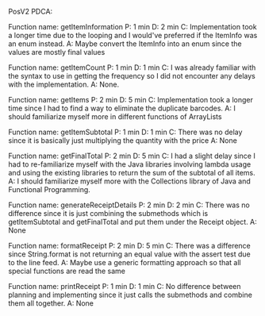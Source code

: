PosV2 PDCA:

Function name: getItemInformation
P: 1 min
D: 2 min
C: Implementation took a longer time due to the looping and I would've preferred if the ItemInfo was an enum instead.
A: Maybe convert the ItemInfo into an enum since the values are mostly final values

Function name: getItemCount
P: 1 min
D: 1 min
C: I was already familiar with the syntax to use in getting the frequency so I did not encounter any delays with the implementation.
A: None.

Function name: getItems
P: 2 min
D: 5 min
C: Implementation took a longer time since I had to find a way to eliminate the duplicate barcodes.
A: I should familiarize myself more in different functions of ArrayLists

Function name: getItemSubtotal
P: 1 min
D: 1 min
C: There was no delay since it is basically just multiplying the quantity with the price
A: None

Function name: getFinalTotal
P: 2 min
D: 5 min
C: I had a slight delay since I had to re-familiarize myself with the Java libraries involving lambda usage and using the existing libraries to return the sum of the subtotal of all items.
A: I should familiarize myself more with the Collections library of Java and Functional Programming.

Function name: generateReceiptDetails
P: 2 min
D: 2 min
C: There was no difference since it is just combining the submethods which is getItemSubtotal and getFinalTotal and put them under the Receipt object.
A: None

Function name: formatReceipt
P: 2 min
D: 5 min
C: There was a difference since String.format is not returning an equal value with the assert test due to the line feed.
A: Maybe use a generic formatting approach so that all special functions are read the same

Function name: printReceipt
P: 1 min
D: 1 min
C: No difference between planning and implementing since it just calls the submethods and combine them all together.
A: None